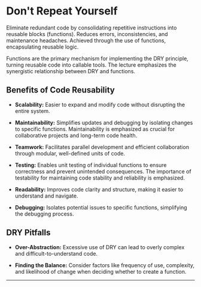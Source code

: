 # Don't Repeat Yourself

Eliminate redundant code by consolidating repetitive instructions into reusable blocks (functions). Reduces errors, inconsistencies, and maintenance headaches. Achieved through the use of functions, encapsulating reusable logic.

Functions are the primary mechanism for implementing the DRY principle, turning reusable code into callable tools. The lecture emphasizes the synergistic relationship between DRY and functions.


## Benefits of Code Reusability

- **Scalability:** Easier to expand and modify code without disrupting the entire system.

- **Maintainability:** Simplifies updates and debugging by isolating changes to specific functions. Maintainability is emphasized as crucial for collaborative projects and long-term code health.

- **Teamwork:** Facilitates parallel development and efficient collaboration through modular, well-defined units of code.

- **Testing:** Enables unit testing of individual functions to ensure correctness and prevent unintended consequences. The importance of testability for maintaining code stability and reliability is emphasized.

- **Readability:** Improves code clarity and structure, making it easier to understand and navigate.
 
- **Debugging:** Isolates potential issues to specific functions, simplifying the debugging process.

## DRY Pitfalls

- **Over-Abstraction:** Excessive use of DRY can lead to overly complex and difficult-to-understand code.

- **Finding the Balance:** Consider factors like frequency of use, complexity, and likelihood of change when deciding whether to create a function.
---
